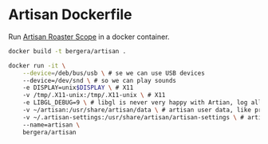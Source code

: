# Artisan Dockerfile
Run [Artisan Roaster Scope](https://github.com/artisan-roaster-scope/artisan) in a docker container.

```bash
docker build -t bergera/artisan .
```

```bash
docker run -it \
    --device=/deb/bus/usb \ # se we can use USB devices
    --device=/dev/snd \ # so we can play sounds
    -e DISPLAY=unix$DISPLAY \ # X11
    -v /tmp/.X11-unix:/tmp/.X11-unix \ # X11
    -e LIBGL_DEBUG=9 \ # libgl is never very happy with Artian, log all the things!
    -v ~/artisan:/usr/share/artisan/data \ # artisan user data, like profiles
    -v ~/.artisan-settings:/usr/share/artisan/artisan-settings \ # artisan settings
    --name=artisan \
    bergera/artisan
```

